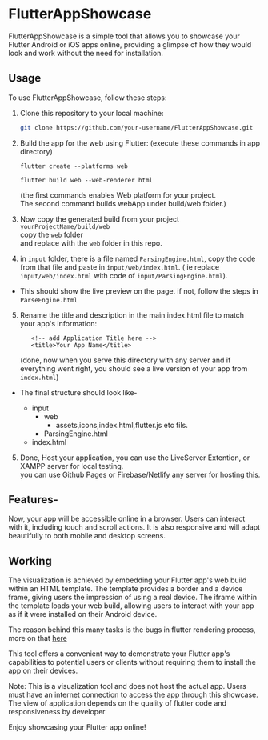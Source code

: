 # FlutterAppShowcase

FlutterAppShowcase is a simple tool that allows you to showcase your Flutter Android or iOS apps online, providing a glimpse of how they would look and work without the need for installation.

## Usage

To use FlutterAppShowcase, follow these steps:

1. Clone this repository to your local machine:

   ```bash
   git clone https://github.com/your-username/FlutterAppShowcase.git

   ```

2. Build the app for the web using Flutter:
   (execute these commands in app directory)

   ```
   flutter create --platforms web

   flutter build web --web-renderer html
   ```

   (the first commands enables Web platform for your project.<br>
   The second command builds webApp under build/web folder.)

3. Now copy the generated build from your project `yourProjectName/build/web`
   <br>copy the `web` folder
   <br> and replace with the `web` folder in this repo.

4. in `input` folder, there is a file named `ParsingEngine.html`, copy the code from that file and paste in `input/web/index.html`.
   ( ie replace `input/web/index.html` with code of `input/ParsingEngine.html`).

* This should show the live preview on the page.
   if not, follow the steps in ```ParseEngine.html```

5. Rename the title and description in the main index.html file to match your app's information:

   ```
      <!-- add Application Title here -->
      <title>Your App Name</title>
   ```

   (done, now when you serve this directory with any server and if everything went right, you should see a live version of your app from `index.html`)

* The final structure should look like-

   * input
      * web
         * assets,icons,index.html,flutter.js etc fils.
      * ParsingEngine.html
   * index.html


5. Done, Host your application,
   you can use the LiveServer Extention,
   or XAMPP server for local testing.
   <br>
   you can use Github Pages or Firebase/Netlify any server for hosting this.

## Features-

Now, your app will be accessible online in a browser. Users can interact with it, including touch and scroll actions. It is also responsive and will adapt beautifully to both mobile and desktop screens.

## Working

The visualization is achieved by embedding your Flutter app's web build within an HTML template. The template provides a border and a device frame, giving users the impression of using a real device. The iframe within the template loads your web build, allowing users to interact with your app as if it were installed on their Android device.

The reason behind this many tasks is the bugs in flutter rendering process, more on that
[here](https://github.com/flutter/flutter/issues/116360)

This tool offers a convenient way to demonstrate your Flutter app's capabilities to potential users or clients without requiring them to install the app on their devices.

Note: This is a visualization tool and does not host the actual app. Users must have an internet connection to access the app through this showcase.
The view of application depends on the quality of flutter code and responsiveness by developer

Enjoy showcasing your Flutter app online!
